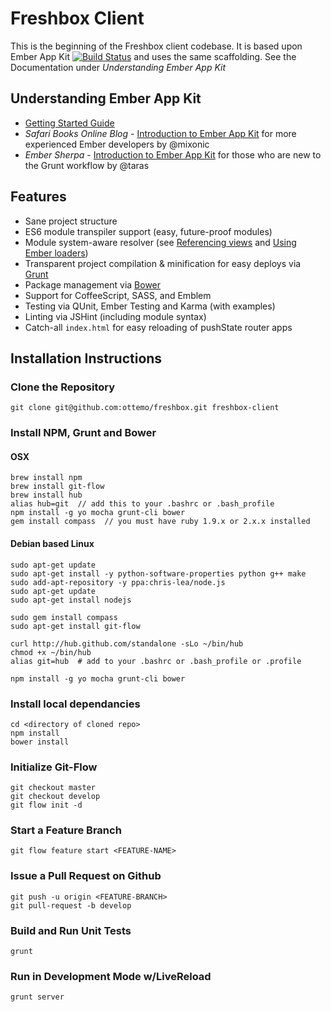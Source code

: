 # Freshbox Client

This is the beginning of the Freshbox client codebase.  It is based upon Ember App Kit [![Build Status](https://travis-ci.org/stefanpenner/ember-app-kit.png?branch=master)](https://travis-ci.org/stefanpenner/ember-app-kit) and uses the same scaffolding.  See the Documentation under _Understanding Ember App Kit_

## Understanding Ember App Kit

* [Getting Started Guide](http://stefanpenner.github.io/ember-app-kit/guides/getting-started.html)
* *Safari Books Online Blog* - [Introduction to Ember App Kit](http://blog.safaribooksonline.com/2013/09/18/ember-app-kit/) for more experienced Ember developers by @mixonic
* *Ember Sherpa* - [Introduction to Ember App Kit](http://embersherpa.com/articles/introduction-to-ember-app-kit/) for those who are new to the Grunt workflow by @taras


## Features

- Sane project structure
- ES6 module transpiler support (easy, future-proof modules)
- Module system-aware resolver (see [Referencing views](https://github.com/stefanpenner/ember-app-kit/wiki/Referencing-Views) and [Using Ember loaders](https://github.com/stefanpenner/ember-app-kit/wiki/Using-Ember-loaders))
- Transparent project compilation & minification for easy deploys via [Grunt](http://gruntjs.com/)
- Package management via [Bower](https://github.com/bower/bower)
- Support for CoffeeScript, SASS, and Emblem
- Testing via QUnit, Ember Testing and Karma (with examples)
- Linting via JSHint (including module syntax)
- Catch-all `index.html` for easy reloading of pushState router apps

## Installation Instructions

### Clone the Repository
    git clone git@github.com:ottemo/freshbox.git freshbox-client

### Install NPM, Grunt and Bower

#### OSX
    brew install npm
    brew install git-flow
    brew install hub
    alias hub=git  // add this to your .bashrc or .bash_profile
    npm install -g yo mocha grunt-cli bower
    gem install compass  // you must have ruby 1.9.x or 2.x.x installed

#### Debian based Linux
    sudo apt-get update
    sudo apt-get install -y python-software-properties python g++ make
    sudo add-apt-repository -y ppa:chris-lea/node.js
    sudo apt-get update
    sudo apt-get install nodejs

    sudo gem install compass
    sudo apt-get install git-flow

    curl http://hub.github.com/standalone -sLo ~/bin/hub
    chmod +x ~/bin/hub
    alias git=hub  # add to your .bashrc or .bash_profile or .profile

    npm install -g yo mocha grunt-cli bower

### Install local dependancies
    cd <directory of cloned repo>
    npm install
    bower install

### Initialize Git-Flow
    git checkout master
    git checkout develop
    git flow init -d

### Start a Feature Branch
    git flow feature start <FEATURE-NAME>

### Issue a Pull Request on Github
    git push -u origin <FEATURE-BRANCH>
    git pull-request -b develop

### Build and Run Unit Tests
    grunt

### Run in Development Mode w/LiveReload
    grunt server

